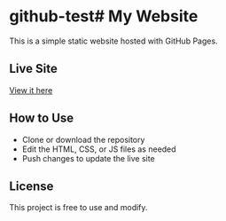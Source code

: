 # github-test# My Website

This is a simple static website hosted with GitHub Pages.

## Live Site

[View it here](https://yourusername.github.io/your-repo-name)

## How to Use

- Clone or download the repository
- Edit the HTML, CSS, or JS files as needed
- Push changes to update the live site

## License

This project is free to use and modify.